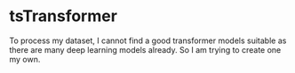 # tsTransformer

To process my dataset, I cannot find a good transformer models suitable as there are many deep learning models already. So I am trying to create one my own.
